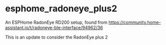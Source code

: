 # esphome_radoneye_plus2
An ESPHome RadonEye RD200 setup, found from https://community.home-assistant.io/t/radoneye-ble-interface/94962/36

This is an update to consider the RadonEye plus 2
